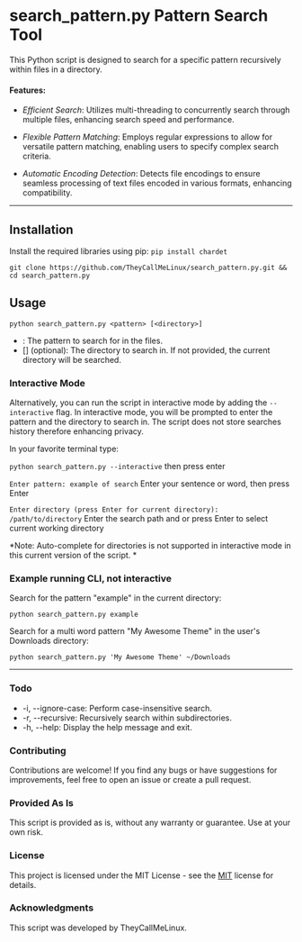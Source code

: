 # search_pattern.py Pattern Search Tool

This Python script is designed to search for a specific pattern recursively within files in a directory.


#### Features:

- *Efficient Search*: Utilizes multi-threading to concurrently search through multiple files, enhancing search speed and performance.

- *Flexible Pattern Matching*: Employs regular expressions to allow for versatile pattern matching, enabling users to specify complex search criteria.

- *Automatic Encoding Detection*: Detects file encodings to ensure seamless processing of text files encoded in various formats, enhancing compatibility.

------------
## Installation

Install the required libraries using pip:
`pip install chardet`

`git clone https://github.com/TheyCallMeLinux/search_pattern.py.git && cd search_pattern.py`


## Usage

`python search_pattern.py <pattern> [<directory>]`

- <pattern>: The pattern to search for in the files.
- [<directory>] (optional): The directory to search in. If not provided, the current directory will be searched.

### Interactive Mode

Alternatively, you can run the script in interactive mode by adding the `--interactive` flag. In interactive mode, you will be prompted to enter the pattern and the directory to search in.  The script does not store searches history therefore enhancing privacy. 

In your favorite terminal type:

`python search_pattern.py --interactive`
 then press enter
 
`Enter pattern: example of search` 
Enter your sentence or word, then press Enter

`Enter directory (press Enter for current directory): /path/to/directory`
Enter the search path and or press Enter to select current working directory



*Note: Auto-complete for directories is not supported in interactive mode in this current version of the script.
*
### Example running CLI, not interactive

Search for the pattern "example" in the current directory:

`python search_pattern.py example`

Search for a multi word pattern "My Awesome Theme" in the user's Downloads directory:

`python search_pattern.py 'My Awesome Theme' ~/Downloads`

------------


### Todo
- -i, --ignore-case: Perform case-insensitive search.
- -r, --recursive: Recursively search within subdirectories.
- -h, --help: Display the help message and exit.

### Contributing

Contributions are welcome! If you find any bugs or have suggestions for improvements, feel free to open an issue or create a pull request.

### Provided As Is

This script is provided as is, without any warranty or guarantee. Use at your own risk.

### License

This project is licensed under the MIT License - see the [MIT](https://opensource.org/license/mit "MIT") license for details.

### Acknowledgments

This script was developed by TheyCallMeLinux.

